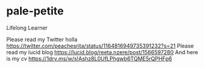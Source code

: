 # pale-petite
Lifelong Learner

Please read my Twitter holla https://twitter.com/peachesrita/status/1164816949735391232?s=21
Please read my lucid blog https://lucid.blog/reeta.nzere/post/1566597280
And here is my cv https://1drv.ms/w/s!Ashz8L0UfLPhgwb6TQME5rQPHFp6
